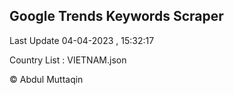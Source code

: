 

## Google Trends Keywords Scraper 
 
Last Update 04-04-2023 , 15:32:17

Country List :
VIETNAM.json



© Abdul Muttaqin 
